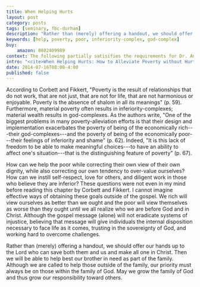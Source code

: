 ```yaml
---
title: When Helping Hurts
layout: post
category: posts
tags: [seminary, fbc-durham]
description: "Rather than (merely) offering a handout, we should offer our hands up to the Lord who can save both them and us and make all one in Christ. Then we will be able to help best our brother in need as part of the family."
keywords: [help, poverty, poor, inferiority-complex, god-complex]
buy:
    amazon: 0802409989
context: The following partially satisifies the requirements for Dr. Andrew Davis' Pastoral Internship class at Southeastern Baptist Theological Seminary.
intro: "<cite>When Helping Hurts: How to Alleviate Poverty without Hurting the Poor and Yourself</cite>. By Steven Corbett and Brian Fikkert. Chicago: Moody, 2012, 274 pp., $15.99 paperback."
date: 2014-07-16T08:00-4:00
published: false
---
```


According to Corbett and Fikkert, "Poverty is the result of relationships that do not work, that are not just, that are not for life, that are not harmonious or enjoyable. Poverty is the absence of shalom in all its meanings" (p. 59). Furthermore, material poverty often results in inferiority-complexes; material wealth results in god-complexes. As the authors write, "One of the biggest problems in many poverty-alleviation efforts is that their design and implementation exacerbates the poverty of being of the economically rich---their god-complexes---and the poverty of being of the economically poor---their feelings of inferiority and shame" (p. 62).  Indeed, "It is this lack of freedom to be able to make meaningful choices---to have an ability to affect one's situation---that is the distinguishing feature of poverty" (p. 67).

How can we help the poor while correcting their own view of their own dignity, while also correcting our own tendency to over-value ourselves? How can we instill self-respect, love for others, and diligent work in those who believe they are inferior? These questions were not even in my mind before reading this chapter by Corbett and Fikkert. I cannot imagine effective ways of obtaining these goals outside of the gospel. We rich will view ourselves as better than we ought and the poor will view themselves as worse than they ought until we all realize who we are before God and in Christ. Although the gospel message (alone) will not eradicate systems of injustice, believing that message will give individuals the internal disposition necessary to face life as it comes, trusting in the sovereignty of God, and working hard to overcome challenges. 

Rather than (merely) offering a handout, we should offer our hands up to the Lord who can save both them and us and make all one in Christ. Then we will be able to help best our brother in need as part of the family. Although we are called to help those outside of the family, our priority must always be on those within the family of God. May we grow the family of God and thus grow our responsibility toward others.